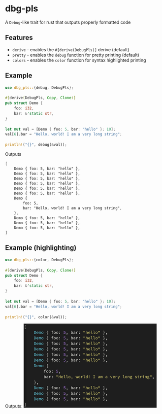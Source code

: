 # dbg-pls

A `Debug`-like trait for rust that outputs properly formatted code

## Features

* `derive` - enables the `#[derive(DebugPls)]` derive (default)
* `pretty` - enables the `debug` function for pretty printing (default)
* `colors` - enables the `color` function for syntax highlighted printing

## Example

```rust
use dbg_pls::{debug, DebugPls};

#[derive(DebugPls, Copy, Clone)]
pub struct Demo {
    foo: i32,
    bar: &'static str,
}

let mut val = [Demo { foo: 5, bar: "hello" }; 10];
val[6].bar = "Hello, world! I am a very long string";

println!("{}", debug(&val));
```
Outputs
```text
[
    Demo { foo: 5, bar: "hello" },
    Demo { foo: 5, bar: "hello" },
    Demo { foo: 5, bar: "hello" },
    Demo { foo: 5, bar: "hello" },
    Demo { foo: 5, bar: "hello" },
    Demo { foo: 5, bar: "hello" },
    Demo {
        foo: 5,
        bar: "Hello, world! I am a very long string",
    },
    Demo { foo: 5, bar: "hello" },
    Demo { foo: 5, bar: "hello" },
    Demo { foo: 5, bar: "hello" },
]
```

## Example (highlighting)

```rust
use dbg_pls::{color, DebugPls};

#[derive(DebugPls, Copy, Clone)]
pub struct Demo {
    foo: i32,
    bar: &'static str,
}

let mut val = [Demo { foo: 5, bar: "hello" }; 10];
val[6].bar = "Hello, world! I am a very long string";

println!("{}", color(&val));
```
Outputs:
![](readme/highlighted.png)
